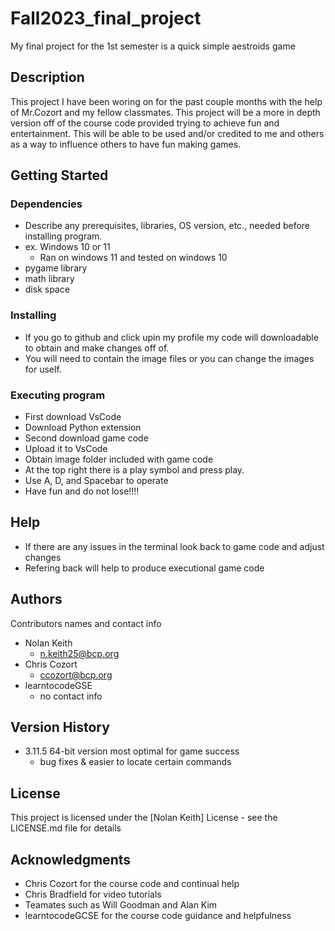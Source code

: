 # Fall2023_final_project

My final project for the 1st semester is a quick simple aestroids game

## Description

This project I have been woring on for the past couple months with the help of Mr.Cozort and my fellow
classmates. This project will be a more in depth version off of the course code provided trying to achieve
fun and entertainment. This will be able to be used and/or credited to me and others as a way to influence 
others to have fun making games. 

## Getting Started

### Dependencies

* Describe any prerequisites, libraries, OS version, etc., needed before installing program.
* ex. Windows 10 or 11
     - Ran on windows 11 and tested on windows 10
* pygame library
* math library
* disk space

### Installing

* If you go to github and click upin my profile my code will downloadable to obtain and make changes off of. 
* You will need to contain the image files or you can change the images for uself. 

### Executing program

* First download VsCode
* Download Python extension
* Second download game code
* Upload it to VsCode
* Obtain image folder included with game code
* At the top right there is a play symbol and press play.
* Use A, D, and Spacebar to operate
* Have fun and do not lose!!!!

## Help

* If there are any issues in the terminal look back to game code and adjust changes
* Refering back will help to produce executional game code

## Authors

Contributors names and contact info

* Nolan Keith
     - n.keith25@bcp.org
* Chris Cozort
     - ccozort@bcp.org
* learntocodeGSE
     - no contact info   


## Version History

* 3.11.5 64-bit version most optimal for game success
   - bug fixes & easier to locate certain commands


## License

This project is licensed under the [Nolan Keith] License - see the LICENSE.md file for details

## Acknowledgments

* Chris Cozort for the course code and continual help
* Chris Bradfield for video tutorials
* Teamates such as Will Goodman and Alan Kim
* learntocodeGCSE for the course code guidance and helpfulness
  
